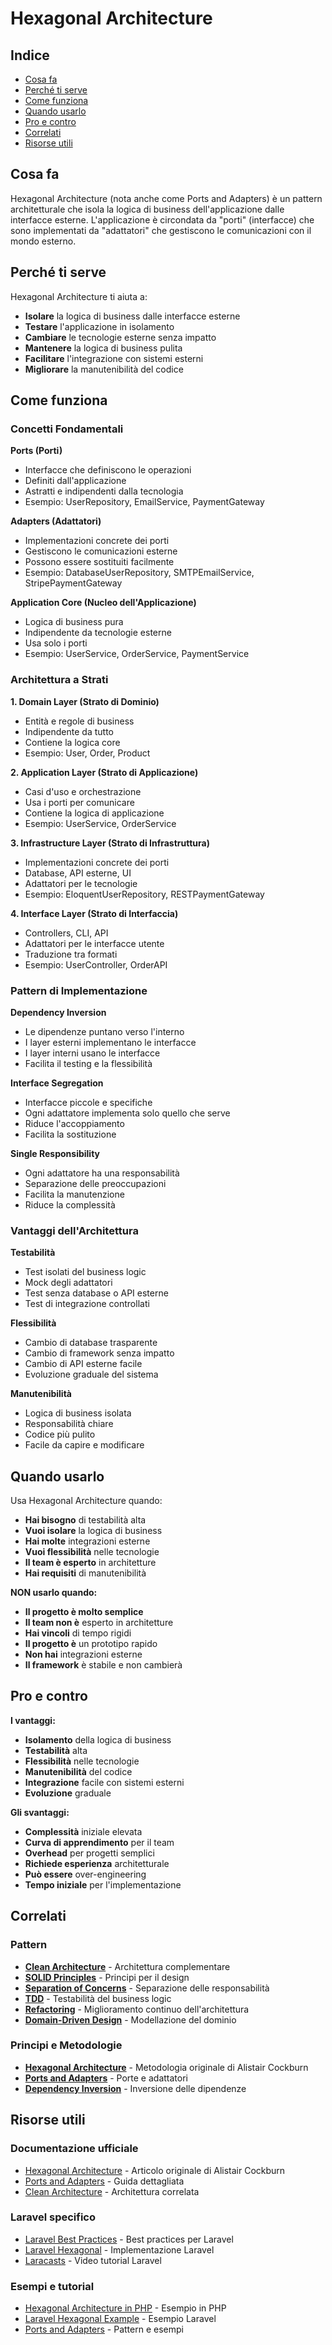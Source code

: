 # Hexagonal Architecture

## Indice
- [Cosa fa](#cosa-fa)
- [Perché ti serve](#perché-ti-serve)
- [Come funziona](#come-funziona)
- [Quando usarlo](#quando-usarlo)
- [Pro e contro](#pro-e-contro)
- [Correlati](#correlati)
- [Risorse utili](#risorse-utili)

## Cosa fa

Hexagonal Architecture (nota anche come Ports and Adapters) è un pattern architetturale che isola la logica di business dell'applicazione dalle interfacce esterne. L'applicazione è circondata da "porti" (interfacce) che sono implementati da "adattatori" che gestiscono le comunicazioni con il mondo esterno.

## Perché ti serve

Hexagonal Architecture ti aiuta a:
- **Isolare** la logica di business dalle interfacce esterne
- **Testare** l'applicazione in isolamento
- **Cambiare** le tecnologie esterne senza impatto
- **Mantenere** la logica di business pulita
- **Facilitare** l'integrazione con sistemi esterni
- **Migliorare** la manutenibilità del codice

## Come funziona

### Concetti Fondamentali

**Ports (Porti)**
- Interfacce che definiscono le operazioni
- Definiti dall'applicazione
- Astratti e indipendenti dalla tecnologia
- Esempio: UserRepository, EmailService, PaymentGateway

**Adapters (Adattatori)**
- Implementazioni concrete dei porti
- Gestiscono le comunicazioni esterne
- Possono essere sostituiti facilmente
- Esempio: DatabaseUserRepository, SMTPEmailService, StripePaymentGateway

**Application Core (Nucleo dell'Applicazione)**
- Logica di business pura
- Indipendente da tecnologie esterne
- Usa solo i porti
- Esempio: UserService, OrderService, PaymentService

### Architettura a Strati

**1. Domain Layer (Strato di Dominio)**
- Entità e regole di business
- Indipendente da tutto
- Contiene la logica core
- Esempio: User, Order, Product

**2. Application Layer (Strato di Applicazione)**
- Casi d'uso e orchestrazione
- Usa i porti per comunicare
- Contiene la logica di applicazione
- Esempio: UserService, OrderService

**3. Infrastructure Layer (Strato di Infrastruttura)**
- Implementazioni concrete dei porti
- Database, API esterne, UI
- Adattatori per le tecnologie
- Esempio: EloquentUserRepository, RESTPaymentGateway

**4. Interface Layer (Strato di Interfaccia)**
- Controllers, CLI, API
- Adattatori per le interfacce utente
- Traduzione tra formati
- Esempio: UserController, OrderAPI

### Pattern di Implementazione

**Dependency Inversion**
- Le dipendenze puntano verso l'interno
- I layer esterni implementano le interfacce
- I layer interni usano le interfacce
- Facilita il testing e la flessibilità

**Interface Segregation**
- Interfacce piccole e specifiche
- Ogni adattatore implementa solo quello che serve
- Riduce l'accoppiamento
- Facilita la sostituzione

**Single Responsibility**
- Ogni adattatore ha una responsabilità
- Separazione delle preoccupazioni
- Facilita la manutenzione
- Riduce la complessità

### Vantaggi dell'Architettura

**Testabilità**
- Test isolati del business logic
- Mock degli adattatori
- Test senza database o API esterne
- Test di integrazione controllati

**Flessibilità**
- Cambio di database trasparente
- Cambio di framework senza impatto
- Cambio di API esterne facile
- Evoluzione graduale del sistema

**Manutenibilità**
- Logica di business isolata
- Responsabilità chiare
- Codice più pulito
- Facile da capire e modificare

## Quando usarlo

Usa Hexagonal Architecture quando:
- **Hai bisogno** di testabilità alta
- **Vuoi isolare** la logica di business
- **Hai molte** integrazioni esterne
- **Vuoi flessibilità** nelle tecnologie
- **Il team è esperto** in architetture
- **Hai requisiti** di manutenibilità

**NON usarlo quando:**
- **Il progetto è molto semplice**
- **Il team non è** esperto in architetture
- **Hai vincoli** di tempo rigidi
- **Il progetto è** un prototipo rapido
- **Non hai** integrazioni esterne
- **Il framework** è stabile e non cambierà

## Pro e contro

**I vantaggi:**
- **Isolamento** della logica di business
- **Testabilità** alta
- **Flessibilità** nelle tecnologie
- **Manutenibilità** del codice
- **Integrazione** facile con sistemi esterni
- **Evoluzione** graduale

**Gli svantaggi:**
- **Complessità** iniziale elevata
- **Curva di apprendimento** per il team
- **Overhead** per progetti semplici
- **Richiede esperienza** architetturale
- **Può essere** over-engineering
- **Tempo iniziale** per l'implementazione

## Correlati

### Pattern

- **[Clean Architecture](./22-clean-architecture/clean-architecture.md)** - Architettura complementare
- **[SOLID Principles](./04-solid-principles/solid-principles.md)** - Principi per il design
- **[Separation of Concerns](./06-separation-of-concerns/separation-of-concerns.md)** - Separazione delle responsabilità
- **[TDD](./09-tdd/tdd.md)** - Testabilità del business logic
- **[Refactoring](./12-refactoring/refactoring.md)** - Miglioramento continuo dell'architettura
- **[Domain-Driven Design](./23-domain-driven-design/domain-driven-design.md)** - Modellazione del dominio

### Principi e Metodologie

- **[Hexagonal Architecture](https://en.wikipedia.org/wiki/Hexagonal_architecture_(software))** - Metodologia originale di Alistair Cockburn
- **[Ports and Adapters](https://en.wikipedia.org/wiki/Hexagonal_architecture_(software))** - Porte e adattatori
- **[Dependency Inversion](https://en.wikipedia.org/wiki/Dependency_inversion_principle)** - Inversione delle dipendenze


## Risorse utili

### Documentazione ufficiale
- [Hexagonal Architecture](https://alistair.cockburn.us/hexagonal-architecture/) - Articolo originale di Alistair Cockburn
- [Ports and Adapters](https://herbertograca.com/2017/09/14/ports-adapters-architecture/) - Guida dettagliata
- [Clean Architecture](https://blog.cleancoder.com/uncle-bob/2012/08/13/the-clean-architecture.html) - Architettura correlata

### Laravel specifico
- [Laravel Best Practices](https://github.com/alexeymezenin/laravel-best-practices) - Best practices per Laravel
- [Laravel Hexagonal](https://github.com/ahmedash95/laravel-hexagonal) - Implementazione Laravel
- [Laracasts](https://laracasts.com/) - Video tutorial Laravel

### Esempi e tutorial
- [Hexagonal Architecture in PHP](https://github.com/CodelyTV/php-ddd-example) - Esempio in PHP
- [Laravel Hexagonal Example](https://github.com/ahmedash95/laravel-hexagonal) - Esempio Laravel
- [Ports and Adapters](https://github.com/ardalis/cleanarchitecture) - Pattern e esempi
